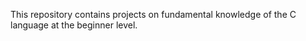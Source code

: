 This repository contains projects on fundamental knowledge of the C language at the beginner level.

